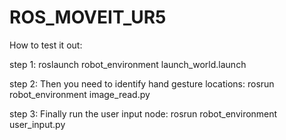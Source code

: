 # ROS_MOVEIT_UR5
How to test it out:

step 1:
roslaunch robot_environment launch_world.launch

step 2: Then you need to identify hand gesture locations:
rosrun robot_environment image_read.py

step 3: Finally run the user input node:
rosrun robot_environment user_input.py

